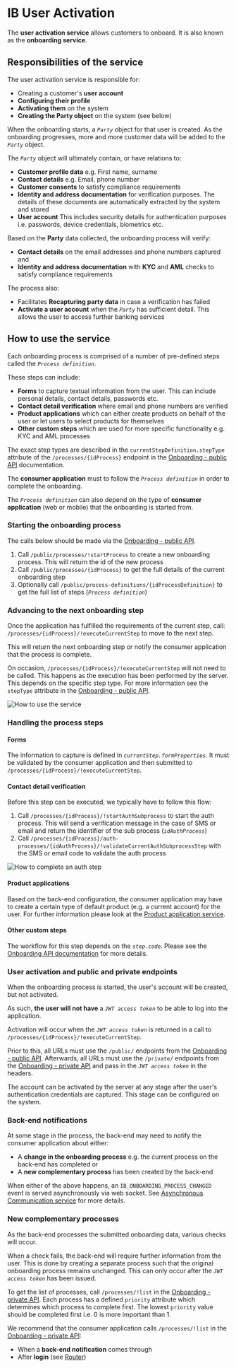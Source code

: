 # IB User Activation

The **user activation service** allows customers to onboard. It is also known as the **onboarding service**.

## Responsibilities of the service

The user activation service is responsible for:
* Creating a customer's **user account**
* **Configuring their profile**
* **Activating them** on the system
* **Creating the Party object** on the system (see below)

When the onboarding starts, a *`Party`* object for that user is created. As the onboarding progresses, more and more customer data will be added to the *`Party`* object.

The *`Party`* object will ultimately contain, or have relations to:
* **Customer profile data** e.g. First name, surname
* **Contact details** e.g. Email, phone number
* **Customer consents** to satisfy compliance requirements
* **Identity and address documentation** for verification purposes. The details of these documents are automatically extracted by the system and stored
* **User account** This includes security details for authentication purposes i.e. passwords, device credentials, biometrics etc.

Based on the **Party** data collected, the onboarding process will verify:
* **Contact details** on the email addresses and phone numbers captured and
* **Identity and address documentation** with **KYC** and **AML** checks to satisfy compliance requirements

The process also:
* Facilitates **Recapturing party data** in case a verification has failed
* **Activate a user account** when the *`Party`* has sufficient detail. This allows the user to access further banking services

## How to use the service

Each onboarding process is comprised of a number of pre-defined steps called the *`Process definition`*.

These steps can include:
* **Forms** to capture textual information from the user. This can include personal details, contact details, passwords etc.
* **Contact detail verification** where email and phone numbers are verified
* **Product applications** which can either create products on behalf of the user or let users to select products for themselves
* **Other custom steps** which are used for more specific functionality e.g. KYC and AML processes

The exact step types are described in the `currentStepDefinition.stepType` attribute of the `/processes/{idProcess}` endpoint in the [Onboarding - public API](mw-gen-user-activation-ib/user-activation-public-ib/latest/) documentation.

The **consumer application** must to follow the *`Process definition`* in order to complete the onboarding.

The *`Process definition`* can also depend on the type of **consumer application** (web or mobile) that the onboarding is started from.

### Starting the onboarding process

The calls below should be made via the [Onboarding - public API](mw-gen-user-activation-ib/user-activation-public-ib/latest/).

1. Call `/public/processes/!startProcess` to create a new onboarding process. This will return the id of the new process
2. Call `/public/processes/{idProcess}` to get the full details of the current onboarding step
3. Optionally call `/public/process-definitions/{idProcessDefinition}` to get the full list of steps (*`Process definition`*)

### Advancing to the next onboarding step

Once the application has fulfilled the requirements of the current step, call: `/processes/{idProcess}/!executeCurrentStep` to move to the next step.

This will return the next onboarding step or notify the consumer application that the process is complete.

On occasion, `/processes/{idProcess}/!executeCurrentStep` will not need to be called. This happens as the execution has been performed by the server. This depends on the specific step type. For more information see the `stepType` attribute in the [Onboarding - public API](mw-gen-user-activation-ib/user-activation-public-ib/latest/).

![How to use the service](onboarding-how-to-use-the-service.png)

### Handling the process steps

#### Forms

The information to capture is defined in *`currentStep.formProperties`*. It must be validated by the consumer application and then submitted to `/processes/{idProcess}/!executeCurrentStep`.

#### Contact detail verification

Before this step can be executed, we typically have to follow this flow:
1. Call `/processes/{idProcess}/!startAuthSubprocess` to start the auth process. This will send a verification message in the case of SMS or email and return the identifier of the sub process (*`idAuthProcess`*)
2. Call `/processes/{idProcess}/auth-processes/{idAuthProcess}/!validateCurrentAuthSubprocessStep` with the SMS or email code to validate the auth process

![How to complete an auth step](onboarding-auth-process.png)

#### Product applications

Based on the back-end configuration, the consumer application may have to create a certain type of default product (e.g. a current account) for the user. For further information please look at the [Product application service]().

#### Other custom steps

The workflow for this step depends on the *`step.code`*. Please see the [Onboarding API documentation](mw-gen-user-activation-ib/user-activation-public-ib/latest/) for more details.

### User activation and public and private endpoints

When the onboarding process is started, the user's account will be created, but not activated.

As such, **the user will not have** a *`JWT access token`* to be able to log into the application.

Activation will occur when the *`JWT access token`* is returned in a call to `/processes/{idProcess}/!executeCurrentStep`.

Prior to this, all URLs must use the `/public/` endpoints from the [Onboarding - public API](mw-gen-user-activation-ib/user-activation-public-ib/latest/). Afterwards, all URLs must use the `/private/` endpoints from the [Onboarding - private API](mw-gen-user-activation-ib/user-activation-private-ib/latest/) and pass in the *`JWT access token`* in the headers.

The account can be activated by the server at any stage after the user's authentication credentials are captured. This stage can be configured on the system.

### Back-end notifications

At some stage in the process, the back-end may need to notify the consumer application about either:
* A **change in the onboarding process** e.g. the current process on the back-end has completed or
* A **new complementary process** has been created by the back-end

When either of the above happens, an `IB_ONBOARDING_PROCESS_CHANGED` event is served asynchronously via web socket. See [Asynchronous Communication service](mw-gen-asynccomm-ib.md) for more details.

### New complementary processes

As the back-end processes the submitted onboarding data, various checks will occur.

When a check fails, the back-end will require further information from the user. This is done by creating a separate process such that the original onboarding process remains unchanged. This can only occur after the *`JWT access token`* has been issued.

To get the list of processes, call `/processes/!list` in the [Onboarding - private API](mw-gen-user-activation-ib/user-activation-private-ib/latest/). Each process has a defined `priority` attribute which determines which process to complete first. The lowest `priority` value should be completed first i.e. 0 is more important than 1.

We recommend that the consumer application calls `/processes/!list` in the [Onboarding - private API](mw-gen-user-activation-ib/user-activation-private-ib/latest/):
* When a **back-end notification** comes through
* After **login** (see [Router](mw-gen-router-ib.md))
